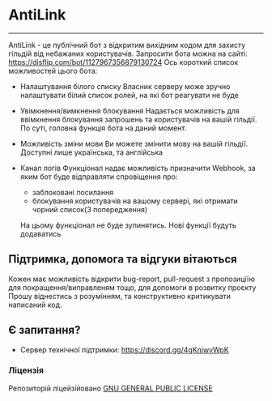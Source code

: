 # AntiLink

---

AntiLink - це публічний бот з відкритим вихідним кодом для захисту гільдій від небажаних користувачів. Запросити бота можна на сайті: https://disflip.com/bot/1127967356879130724
Ось короткий список можливостей цього бота:

- Налаштування білого списку
  Власник серверу може зручно налаштувати білий список ролей, на які бот реагувати не буде
- Увімкнення/вимкнення блокування
  Надається можливість для ввімкнення блокування запрошень та користувачів на вашій гільдії. По суті, головна функція бота на даний момент.
- Можливість зміни мови
  Ви можете змінити мову на вашій гільдії. Доступні лише українська, та англійська
- Канал логів
  Функціонал надає можливість призначити Webhook, за яким бот буде відправляти спровіщення про:

  - заблоковані посилання
  - блокування користувачів на вашому сервері, які отримати чорний список(3 попередження)

  На цьому функціонал не буде зупинятись. Нові функції будуть додаватись

## Підтримка, допомога та відгуки вітаються

Кожен має можливість відкрити bug-report, pull-request з пропозиціїю для покращення/виправленям тощо, для допомоги в розвитку проєкту
Прошу віднестись з розумінням, та конструктивно критикувати написаний код.

## Є запитання?

- Сервер технічної підтримки: https://discord.gg/4gKnjwyWpK

### Ліцензія

Репозиторій ліцейзійовано [GNU GENERAL PUBLIC LICENSE](https://github.com/FelladoR/AntiLink?tab=GPL-2.0-1-ov-file)
